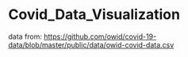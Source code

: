 # Covid_Data_Visualization
data from: https://github.com/owid/covid-19-data/blob/master/public/data/owid-covid-data.csv
